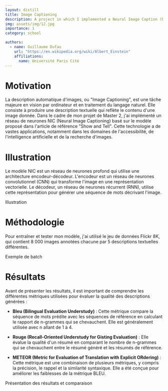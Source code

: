 ```yaml
---
layout: distill
title: Image Captioning
description: A project in which I implemented a Neural Image Caption (NIC) network to generate image captions
img: assets/img/12.jpg
importance: 1
category: school

authors:
  - name: Guillaume Dufau
    url: "https://en.wikipedia.org/wiki/Albert_Einstein"
    affiliations:
      name: Université Paris Cité
---
```


# Motivation

La description automatique d'images, ou "Image Captioning", est une tâche majeure en vision par ordinateur et en traitement du langage naturel. Elle consiste à produire une description textuelle qui reflète le contenu d'une image donnée. Dans le cadre de mon projet de Master 2, j'ai implémenté un réseau de neurones NIC (Neural Image Captioning) basé sur le modèle proposé dans l'article de référence "Show and Tell". Cette technologie a de vastes applications, notamment dans les domaines de l'accessibilité, de l'intelligence artificielle et de la recherche d'images.

# Illustration

Le modèle NIC est un réseau de neurones profond qui utilise une architecture encodeur-décodeur. L'encodeur est un réseau de neurones convolutionnel (CNN) qui transforme l'image en une représentation vectorielle. Le décodeur, un réseau de neurones récurrent (RNN), utilise cette représentation pour générer une séquence de mots décrivant l'image.

Illustration

# Méthodologie

Pour entraîner et tester mon modèle, j'ai utilisé le jeu de données Flickr 8K, qui contient 8 000 images annotées chacune par 5 descriptions textuelles différentes.

Exemple de batch

# Résultats

Avant de présenter les résultats, il est important de comprendre les différentes métriques utilisées pour évaluer la qualité des descriptions générées :

- **Bleu (Bilingual Evaluation Understudy)** : Cette métrique compare la séquence de mots prédite avec les séquences de référence en calculant le rapport de n-grammes qui se chevauchent. Elle est généralement utilisée avec n allant de 1 à 4.

- **Rouge (Recall-Oriented Understudy for Gisting Evaluation)** : Elle évalue la qualité d'un résumé en comparant le nombre de n-grammes qui se chevauchent entre le résumé généré et les résumés de référence.

- **METEOR (Metric for Evaluation of Translation with Explicit ORdering)** : Cette métrique est une combinaison de plusieurs métriques, y compris la précision, le rappel et la similarité syntaxique. Elle a été conçue pour améliorer les faiblesses de la métrique BLEU.

Présentation des résultats et comparaison